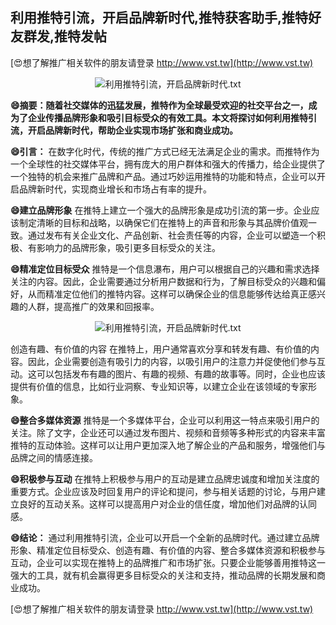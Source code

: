 ## **利用推特引流，开启品牌新时代,推特获客助手,推特好友群发,推特发帖**

[😍想了解推广相关软件的朋友请登录 http://www.vst.tw](http://www.vst.tw)

 <center><img src="https://vst.tw/MP4/tuiguang/png/2.png" alt="利用推特引流，开启品牌新时代.txt"></center>

**😄摘要：随着社交媒体的迅猛发展，推特作为全球最受欢迎的社交平台之一，成为了企业传播品牌形象和吸引目标受众的有效工具。本文将探讨如何利用推特引流，开启品牌新时代，帮助企业实现市场扩张和商业成功。**

**😄引言：**
在数字化时代，传统的推广方式已经无法满足企业的需求。而推特作为一个全球性的社交媒体平台，拥有庞大的用户群体和强大的传播力，给企业提供了一个独特的机会来推广品牌和产品。通过巧妙运用推特的功能和特点，企业可以开启品牌新时代，实现商业增长和市场占有率的提升。

**😄建立品牌形象**
在推特上建立一个强大的品牌形象是成功引流的第一步。企业应该制定清晰的目标和战略，以确保它们在推特上的声音和形象与其品牌价值观一致。通过发布有关企业文化、产品创新、社会责任等的内容，企业可以塑造一个积极、有影响力的品牌形象，吸引更多目标受众的关注。

**😄精准定位目标受众**
推特是一个信息瀑布，用户可以根据自己的兴趣和需求选择关注的内容。因此，企业需要通过分析用户数据和行为，了解目标受众的兴趣和偏好，从而精准定位他们的推特内容。这样可以确保企业的信息能够传达给真正感兴趣的人群，提高推广的效果和回报率。

 <center><img src="https://vst.tw/MP4/tuiguang/png/2.png" alt="利用推特引流，开启品牌新时代.txt"></center>

创造有趣、有价值的内容
在推特上，用户通常喜欢分享和转发有趣、有价值的内容。因此，企业需要创造有吸引力的内容，以吸引用户的注意力并促使他们参与互动。这可以包括发布有趣的图片、有趣的视频、有趣的故事等。同时，企业也应该提供有价值的信息，比如行业洞察、专业知识等，以建立企业在该领域的专家形象。

**😄整合多媒体资源**
推特是一个多媒体平台，企业可以利用这一特点来吸引用户的关注。除了文字，企业还可以通过发布图片、视频和音频等多种形式的内容来丰富推特的互动体验。这样可以让用户更加深入地了解企业的产品和服务，增强他们与品牌之间的情感连接。

**😄积极参与互动**
在推特上积极参与用户的互动是建立品牌忠诚度和增加关注度的重要方式。企业应该及时回复用户的评论和提问，参与相关话题的讨论，与用户建立良好的互动关系。这样可以提高用户对企业的信任度，增加他们对品牌的认同感。

**😄结论：**
通过利用推特引流，企业可以开启一个全新的品牌时代。通过建立品牌形象、精准定位目标受众、创造有趣、有价值的内容、整合多媒体资源和积极参与互动，企业可以实现在推特上的品牌推广和市场扩张。只要企业能够善用推特这一强大的工具，就有机会赢得更多目标受众的关注和支持，推动品牌的长期发展和商业成功。

[😍想了解推广相关软件的朋友请登录 http://www.vst.tw](http://www.vst.tw)



